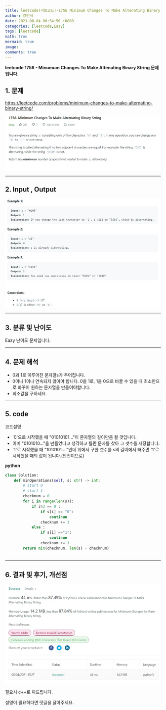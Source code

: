 ```yaml
---
title: leetcode(리트코드)-1758 Minimum Changes To Make Altenating Binary String(PYTHON)
author: 강민석
date: 2021-08-04 00:34:50 +0800
categories: [leetcode,Eazy]
tags: [leetcode]
math: true
mermaid: true
image: 
comments: true
---
```


**leetcode 1758 - Minumum Changes To Make Altenating Binary String  문제입니다.**

## 1. 문제
<https://leetcode.com/problems/minimum-changes-to-make-alternating-binary-string/> 

![](/assets/img/sample/leetcode/1758/Problem.JPG)

-----  

## 2. Input , Output

![](/assets/img/sample/leetcode/1758/input.JPG)  


-----  

## 3. 분류 및 난이도

Eazy 난이도 문제입니다.  


-----  

## 4. 문제 해석

- 0과 1로 이루어진 문자열s가 주어집니다. 
- 0이나 1이나 연속되지 않아야 합니다. 0을 1로, 1을 0으로 바꿀 수 있을 때 최소한으로 바꾸어 원하는 문자열을 만들어야합니다.
- 최소값을 구하세요.




-----  

## 5. code  

코드설명
- '0'으로 시작했을 때 "01010101..."이 문자열의 길이만큼 될 것입니다.
- 이미 "0101010..."을 만들었다고 생각하고 틀린 문자를 찾아 그 갯수를 저장합니다.
- '1'로 시작했을 때 "1010101...."인데 위에서 구한 갯수를 s의 길이에서 빼주면 '1'로 시작했을 때의 값이 됩니다.(반전이므로)


**python**

```python
class Solution:
    def minOperations(self, s: str) -> int:
        # start 0
        # start 1
        checknum = 0 
        for i in range(len(s)):
            if i%2 == 0 :
                if s[i] == "0": 
                    continue
                checknum += 1
            else : 
                if s[i] =="1":
                    continue
                checknum += 1
        return min(checknum, len(s) - checknum)
            
```


-----

## 6. 결과 및 후기, 개선점



![](/assets/img/sample/leetcode/1758/result.JPG)  


필요시 c++로 짜드립니다.

설명이 필요하다면 댓글을 달아주세요.


